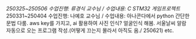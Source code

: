 *250325~250506 수업진행: 류경식 교수님 / 수업내용: C STM32 게임프로젝트*
250331~250404 수업진행: 나예호 교수님 / 수업내용: 아나콘다에서 python 간단한 문법 다룸. aws key를 가지고, ai 활용하여 사진 인식? 얼굴인식 해봄. 서울날씨 알람 자동으로 오는 프로그램 작성.(어떻게 끄는지 몰라서 아직도 옴./ 250621) etc.
